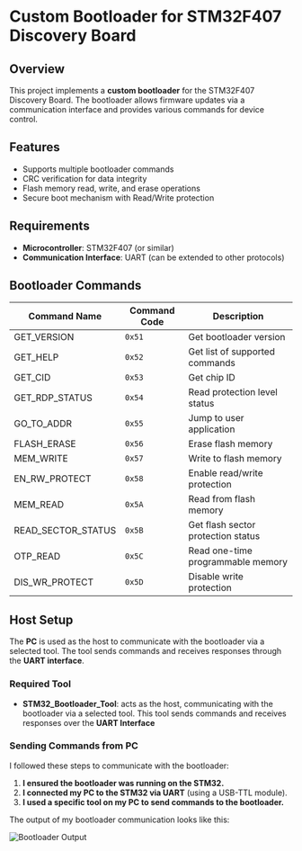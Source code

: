 # Custom Bootloader for STM32F407 Discovery Board

## Overview
This project implements a **custom bootloader** for the STM32F407 Discovery Board. The bootloader allows firmware updates via a communication interface and provides various commands for device control.

## Features
- Supports multiple bootloader commands
- CRC verification for data integrity
- Flash memory read, write, and erase operations
- Secure boot mechanism with Read/Write protection



## Requirements
- **Microcontroller**: STM32F407 (or similar)
- **Communication Interface**: UART (can be extended to other protocols)

## Bootloader Commands
| Command Name         | Command Code | Description                         |
|----------------------|-------------|-------------------------------------|
| GET_VERSION         | `0x51`       | Get bootloader version             |
| GET_HELP            | `0x52`       | Get list of supported commands     |
| GET_CID             | `0x53`       | Get chip ID                        |
| GET_RDP_STATUS      | `0x54`       | Read protection level status       |
| GO_TO_ADDR          | `0x55`       | Jump to user application           |
| FLASH_ERASE         | `0x56`       | Erase flash memory                 |
| MEM_WRITE           | `0x57`       | Write to flash memory              |
| EN_RW_PROTECT       | `0x58`       | Enable read/write protection       |
| MEM_READ            | `0x5A`       | Read from flash memory             |
| READ_SECTOR_STATUS  | `0x5B`       | Get flash sector protection status |
| OTP_READ            | `0x5C`       | Read one-time programmable memory  |
| DIS_WR_PROTECT      | `0x5D`       | Disable write protection           |

## Host Setup
The **PC** is used as the host to communicate with the bootloader via a selected tool. The tool sends commands and receives responses through the **UART interface**.

### Required Tool
- **STM32_Bootloader_Tool**: acts as the host, communicating with the bootloader via a selected tool. This tool sends commands and receives responses over the **UART Interface**

### Sending Commands from PC  

I followed these steps to communicate with the bootloader:  

1. **I ensured the bootloader was running on the STM32.**  
2. **I connected my PC to the STM32 via UART** (using a USB-TTL module).  
3. **I used a specific tool on my PC to send commands to the bootloader.**  

The output of my bootloader communication looks like this:  

![Bootloader Output](https://i.postimg.cc/28SsdZ4q/output.png)  







